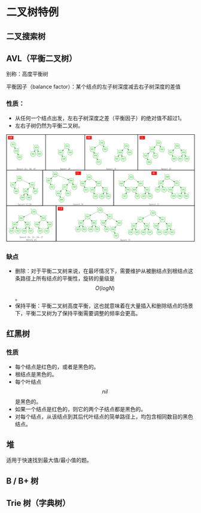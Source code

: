 # 二叉树特例

## 二叉搜索树

## AVL（平衡二叉树）

别称：高度平衡树

平衡因子（balance factor）：某个结点的左子树深度减去右子树深度的差值

### 性质：

* 从任何一个结点出发，左右子树深度之差（平衡因子）的绝对值不超过1。
* 左右子树仍然为平衡二叉树。

![](../.gitbook/assets/avl%20%281%29.png)

### 缺点

*  删除：对于平衡二叉树来说，在最坏情况下，需要维护从被删结点到根结点这条路径上所有结点的平衡性，旋转的量级是 $$O(logN)$$ 。
*  保持平衡：平衡二叉树高度平衡，这也就意味着在大量插入和删除结点的场景下，平衡二叉树为了保持平衡需要调整的频率会更高。

## 红黑树

### 性质

* 每个结点是红色的，或者是黑色的。
* 根结点是黑色的。
* 每个叶结点$$nil$$ 是黑色的。
* 如果一个结点是红色的，则它的两个子结点都是黑色的。
* 对每个结点，从该结点到其后代叶结点的简单路径上，均包含相同数目的黑色结点。

## 堆

适用于快速找到最大值/最小值的题。

## B / B+ 树

## Trie 树（字典树）

